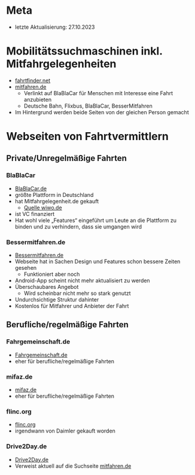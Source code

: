 # Meta
- letzte Aktualisierung: 27.10.2023


# Mobilitätssuchmaschinen inkl. Mitfahrgelegenheiten
- [fahrtfinder.net](https://www.fahrtfinder.net/)
- [mitfahren.de](https://www.mitfahren.de/)
	- Verlinkt auf BlaBlaCar für Menschen mit Interesse eine Fahrt anzubieten
	- Deutsche Bahn, Flixbus, BlaBlaCar, BesserMitfahren
- Im Hintergrund werden beide Seiten von der gleichen Person gemacht

# Webseiten von Fahrtvermittlern
## Private/Unregelmäßige Fahrten
### BlaBlaCar
- [BlaBlaCar.de](https://www.blablacar.de/)
- größte Plattform in Deutschland
- hat Mitfahrgelegenheit.de gekauft
	- [Quelle wiwo.de](https://www.wiwo.de/unternehmen/dienstleister/mitfahrgelegenheit-de-blablacar-uebernimmt-groesste-deutsche-mitfahrzentrale/11636918.html)
- ist VC finanziert
- Hat wohl viele „Features“ eingeführt um Leute an die Plattform zu binden und zu verhindern, dass sie umgangen wird

### Bessermitfahren.de
- [Bessermitfahren.de](https://www.bessermitfahren.de/)
- Webseite hat in Sachen Design und Features schon bessere Zeiten gesehen
	- Funktioniert aber noch
- Android-App scheint nicht mehr aktualisiert zu werden
- Überschaubares Angebot
	- Wird scheinbar nicht mehr so stark genutzt
- Undurchsichtige Struktur dahinter
- Kostenlos für Mitfahrer und Anbieter der Fahrt

## Berufliche/regelmäßige Fahrten
### Fahrgemeinschaft.de
- [Fahrgemeinschaft.de](https://fahrgemeinschaft.de/)
- eher für berufliche/regelmäßige Fahrten

### mifaz.de
- [mifaz.de](https://www.mifaz.de)
- eher für berufliche/regelmäßige Fahrten

### flinc.org
- [flinc.org](https://flinc.org/)
- irgendwann von Daimler gekauft worden

### Drive2Day.de
- [Drive2Day.de](https://www.drive2day.de/)
- Verweist aktuell auf die Suchseite [mitfahren.de](mitfahren.de)
